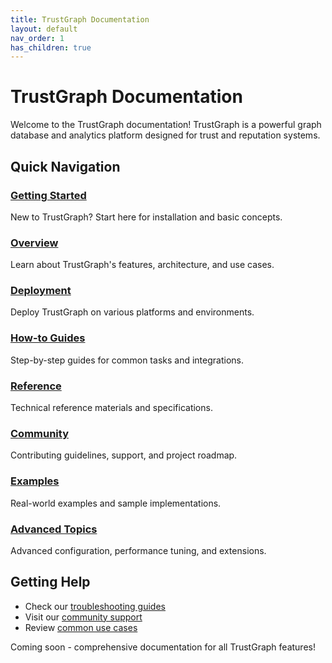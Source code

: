 ```yaml
---
title: TrustGraph Documentation
layout: default
nav_order: 1
has_children: true
---
```


# TrustGraph Documentation

Welcome to the TrustGraph documentation! TrustGraph is a powerful graph database and analytics platform designed for trust and reputation systems.

## Quick Navigation

### [Getting Started](getting-started/)
New to TrustGraph? Start here for installation and basic concepts.

### [Overview](overview/)
Learn about TrustGraph's features, architecture, and use cases.

### [Deployment](deployment/)
Deploy TrustGraph on various platforms and environments.

### [How-to Guides](guides/)
Step-by-step guides for common tasks and integrations.

### [Reference](reference/)
Technical reference materials and specifications.

### [Community](community/)
Contributing guidelines, support, and project roadmap.

### [Examples](examples/)
Real-world examples and sample implementations.

### [Advanced Topics](advanced/)
Advanced configuration, performance tuning, and extensions.

## Getting Help

- Check our [troubleshooting guides](deployment/troubleshooting)
- Visit our [community support](community/support)
- Review [common use cases](overview/use-cases)

Coming soon - comprehensive documentation for all TrustGraph features!

